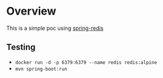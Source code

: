 # Overview

This is a simple poc using [spring-redis]

## Testing

* `docker run -d -p 6379:6379 --name redis redis:alpine`
* `mvn spring-boot:run`

[spring-redis]: https://projects.spring.io/spring-data-redis/
[redis]: https://redis.io/
